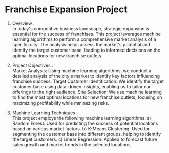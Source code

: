 # Franchise Expansion Project 

1. Overview : <br>
In today's competitive business landscape, strategic expansion is essential for the success of franchises. This project leverages machine learning algorithms to perform a comprehensive market analysis of a specific city. The analysis helps assess the market's potential and identify the target customer base, leading to informed decisions on the optimal locations for new franchise outlets.

2. Project Objectives : <br>
Market Analysis: Using machine learning algorithms, we conduct a detailed analysis of the city's market to identify key factors influencing franchise success.
Target Customer Identification: We identify the target customer base using data-driven insights, enabling us to tailor our offerings to the right audience.
Site Selection: We use machine learning to find the most optimal locations for new franchise outlets, focusing on maximizing profitability while minimizing risks.

3. Machine Learning Techniques : <br>
This project employs the following machine learning algorithms:
   a) Random Forest: Used for predicting the success of potential locations based on various market factors.
   b) K-Means Clustering: Used for segmenting the customer base into different groups, helping to identify the target customers.
   c) Linear Regression: Applied to forecast future sales growth and market trends in the selected locations.

